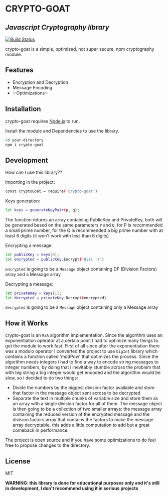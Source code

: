 # CRYPTO-GOAT
## _Javascript Cryptography library_

[![Build Status](https://travis-ci.org/joemccann/dillinger.svg?branch=master)](https://travis-ci.org/joemccann/dillinger)

crypto-goat is a simple, optimized, not super secure, npm cryptography module.

## Features

- Encryption and Decryption
- Message Encoding
- ✨Optimizations✨

## Installation

crypto-goat requires [Node.js](https://nodejs.org/) to run.

Install the module and Dependencies to use the library.

```sh
cd your-directory
npm i crypto-goat
```

## Development

How can I use this library??

Importing in the project:
```sh
const cryptoGoat = require('crypto-goat')
```

Keys generation:

```sh
let keys = generateKeyPair(p, q);
```
The function returns an array containing PublicKey and PrivateKey, both will be generated based on the same parameters `P` and `Q`, for P is recommended a small prime number, for the Q is recommended a big prime number with at least 6 digits (it won't work with less than 6 digits)

Encrypting a message:

```sh
let publicKey = keys[0];
let encrypted = publicKey.Encrypt('Hiii :)')
```
`encrypted` is going to be a `Message` object containing DF (Division Factors) array and a Message array

Decrypting a message:

```sh
let privateKey = keys[1];
let decrypted = privateKey.Decrypt(encrypted)
```
`decrypted` is going to be a `Message` object containing only a Message array

## How it Works
crypto-goat is an `RSA` algorithm implementation. Since the algorithm uses an exponentiation operator at a certain point I had to optimize many things to get the module to work fast.
First of all since after the exponentiation there was a modulo operator I converted the project to use `bigInt` library which contains a function called 'modPow' that optimizes the process.
Since the algorithm needs integers i had to find a way to encode string messages to integer numbers, by doing that i inevitably stumble across the problem that with big string a big integer would get encoded and the algorithm would be slow, so i decided to do two things:
- Divide the numbers by the biggest division factor available and store that factor in the message object sent across to be decrypted
- Separate the text in multiple chunks of variable size and store them as an array with a single division factor for all of them. The message object is then going to be a collection of two smaller arrays: the message array containing the reduced version of the encrypted message and the division factors array that contains the factors to make the message array decryptable, this adds a little computation to add but a great comeback in performance.

The project is open source and if you have some optimizations to do feel free to propose changes to the directory.

## License

MIT

**WARNING: this library is done for educational purposes only and it's still in development, I don't recommend using it in serious projects**

